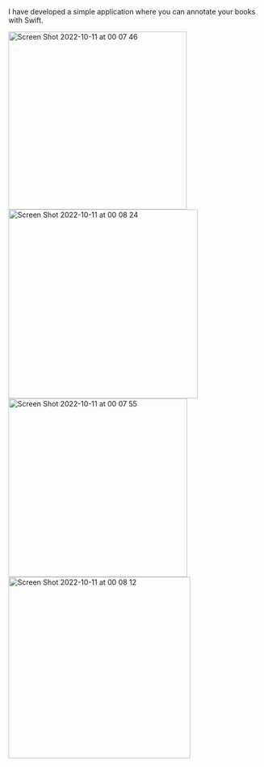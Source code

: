 I have developed a simple application where you can annotate your books with Swift.

<img width="353" alt="Screen Shot 2022-10-11 at 00 07 46" src="https://user-images.githubusercontent.com/77584235/194952626-b9f1e2fb-0313-45f7-a70a-e2fb2c46054c.png"><img width="375" alt="Screen Shot 2022-10-11 at 00 08 24" src="https://user-images.githubusercontent.com/77584235/194952650-875a68a3-b5e9-40ea-9959-74d7b992507a.png">
<img width="354" alt="Screen Shot 2022-10-11 at 00 07 55" src="https://user-images.githubusercontent.com/77584235/194952674-653e3eb3-6883-4a93-846d-759909cd1acc.png"><img width="360" alt="Screen Shot 2022-10-11 at 00 08 12" src="https://user-images.githubusercontent.com/77584235/194952687-0b2d6e59-c7c5-4c56-b501-fc5a01088008.png">
